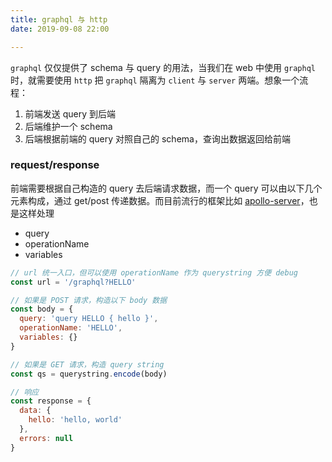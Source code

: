 ```yaml
---
title: graphql 与 http
date: 2019-09-08 22:00

---
```


`graphql` 仅仅提供了 schema 与 query 的用法，当我们在 web 中使用 `graphql` 时，就需要使用 `http` 把 `graphql` 隔离为 `client` 与 `server` 两端。想象一个流程：

1. 前端发送 query 到后端
1. 后端维护一个 schema
1. 后端根据前端的 query 对照自己的 schema，查询出数据返回给前端

### request/response

前端需要根据自己构造的 query 去后端请求数据，而一个 query 可以由以下几个元素构成，通过 get/post 传递数据。而目前流行的框架比如 [apollo-server](https://github.com/apollographql/apollo-server)，也是这样处理

+ query
+ operationName
+ variables

``` javascript
// url 统一入口，但可以使用 operationName 作为 querystring 方便 debug
const url = '/graphql?HELLO'

// 如果是 POST 请求，构造以下 body 数据
const body = {
  query: 'query HELLO { hello }',
  operationName: 'HELLO',
  variables: {}
}

// 如果是 GET 请求，构造 query string
const qs = querystring.encode(body)

// 响应
const response = {
  data: {
    hello: 'hello, world' 
  },
  errors: null
}
```
